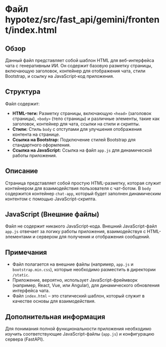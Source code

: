 # Файл hypotez/src/fast_api/gemini/frontent/index.html

## Обзор

Данный файл представляет собой шаблон HTML для веб-интерфейса чата с генеративным ИИ.  Он содержит базовую разметку страницы, включающую заголовок, контейнер для отображения чата, стили Bootstrap, и ссылку на JavaScript-код приложения.

## Структура

Файл содержит:

* **HTML-теги:** Разметку страницы, включающую `<head>` (заголовок страницы), `<body>` (тело страницы) и различные элементы, такие как заголовок, контейнер для чата, ссылки на стили и скрипты.
* **Стили:** Стиль `body` с отступами для улучшения отображения контента на странице.
* **Ссылка на Bootstrap:** Подключение стилей Bootstrap для стандартного оформления.
* **Ссылка на JavaScript:** Ссылка на файл `app.js` для динамической работы приложения.

## Описание

Страница представляет собой простую HTML-разметку, которая служит контейнером для взаимодействия пользователя с чат-ботом. В `body` содержится контейнер `chat-app`, который будет заполнен динамическим контентом с помощью JavaScript-скрипта.

## JavaScript (Внешние файлы)

Файл не содержит никакого JavaScript-кода. Внешний JavaScript-файл `app.js` отвечает за логику работы приложения, взаимодействуя с HTML-элементами и сервером для получения и отображения сообщений.

## Примечания

* Файл полагается на внешние файлы (например, `app.js` и `bootstrap.min.css`), которые необходимо разместить в директории `/static`.
* Приложение, вероятно, использует JavaScript-фреймворк (например, React, Vue, или Angular), для динамического обновления интерфейса чата.
* Файл `index.html` – это статический шаблон, который служит в качестве основы для взаимодействия.

## Дополнительная информация

Для понимания полной функциональности приложения необходимо изучить соответствующие JavaScript-файлы (`app.js`) и конфигурацию сервера (FastAPI).